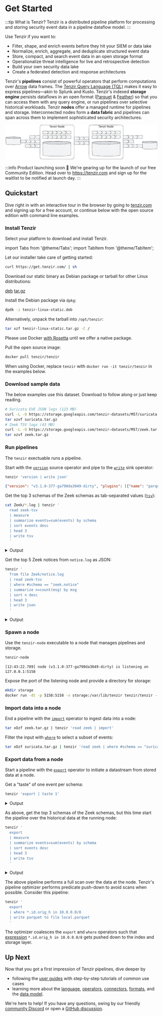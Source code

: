 # Get Started

<!-- Keep in sync with project README at https://github.com/tenzir/tenzir -->

:::tip What is Tenzir?
Tenzir is a distributed pipeline platform for processing and storing security
event data in a pipeline dataflow model.
:::

Use Tenzir if you want to:

- Filter, shape, and enrich events before they hit your SIEM or data lake
- Normalize, enrich, aggregate, and deduplicate structured event data
- Store, compact, and search event data in an open storage format
- Operationalize threat intelligence for live and retrospective detection
- Build your own security data lake
- Create a federated detection and response architectures

Tenzir's **pipelines** consist of powerful operators that perform computations
over [Arrow](https://arrow.apache.org) data frames. The [Tenzir Query Language
(TQL)](language.md) makes it easy to express pipelines—akin to Splunk and Kusto.
Tenzir's indexed **storage engine** persists dataflows in an open format
([Parquet](https://parquet.apache.org/) &
[Feather](https://arrow.apache.org/docs/python/feather.html)) so that you can
access them with any query engine, or run pipelines over selective historical
workloads. Tenzir **nodes** offer a managed runtime for pipelines and storage.
Interconnected nodes form a **data fabric** and pipelines can span across them
to implement sophisticated security architectures.

![Tenzir Building Blocks](/img/architecture-nodes.excalidraw.svg)

:::info Product launching soon 🚀
We're gearing up for the launch of our free Community Edition. Head over to
<https://tenzir.com> and sign up for the waitlist to be notified at launch day.
:::

## Quickstart

Dive right in with an interactive tour in the browser by going to
[tenzir.com](https://tenzir.com) and signing up for a free account, or continue
below with the open source edition with command line examples.

### Install Tenzir

Select your platform to download and install Tenzir.

import Tabs from '@theme/Tabs';
import TabItem from '@theme/TabItem';

<Tabs>
  <TabItem value="universal" label="All Platforms" default>

  Let our installer take care of getting started:

  ```bash
  curl https://get.tenzir.com/ | sh
  ```

  </TabItem>
  <TabItem value="linux" label="Linux">
  
  Download our static binary as Debian package or tarball for other Linux
  distributions:

  <div class="padding--sm">
    <a class="button button--md button--info margin--md" href="https://github.com/tenzir/tenzir/releases/latest/download/tenzir-linux-static.deb">deb</a>
    <a class="button button--md button--primary margin--md" href="https://github.com/tenzir/tenzir/releases/latest/download/tenzir-linux-static.tar.gz">tar.gz</a>
  </div>

  Install the Debian package via `dpkg`:

  ```bash
  dpdk -i tenzir-linux-static.deb
  ```

  Alternatively, unpack the tarball into `/opt/tenzir`:

  ```bash
  tar xzf tenzir-linux-static.tar.gz -C /
  ```
  </TabItem>
  <TabItem value="macos" label="macOS">

  Please use Docker [with
  Rosetta](https://levelup.gitconnected.com/docker-on-apple-silicon-mac-how-to-run-x86-containers-with-rosetta-2-4a679913a0d5)
  until we offer a native package.

  </TabItem>
  <TabItem value="docker" label="Docker">

  Pull the open source image:

  ```bash
  docker pull tenzir/tenzir
  ```

  When using Docker, replace `tenzir` with `docker run -it tenzir/tenzir` in the
  examples below.

  </TabItem>
</Tabs>

### Download sample data

The below examples use this dataset. Download to follow along or just keep
reading.

```bash
# Suricata EVE JSON logs (123 MB)
curl -L -O https://storage.googleapis.com/tenzir-datasets/M57/suricata.tar.gz
tar xzvf suricata.tar.gz
# Zeek TSV logs (43 MB)
curl -L -O https://storage.googleapis.com/tenzir-datasets/M57/zeek.tar.gz
tar xzvf zeek.tar.gz
```

### Run pipelines

The `tenzir` exectuable runs a pipeline.

Start with the [`version`](operators/sources/version.md) source operator and
pipe to the [`write`](operators/sinks/write.md) sink operator:

```bash
tenzir 'version | write json' 
```

```json
{"version": "v3.1.0-377-ga790da3049-dirty", "plugins": [{"name": "parquet", "version": "bundled"}, {"name": "pcap", "version": "bundled"}, {"name": "sigma", "version": "bundled"}, {"name": "web", "version": "bundled"}]}
```

Get the top 3 schemas of the Zeek schemas as tab-separated values
([`tsv`](formats/tsv.md)):

```bash
cat Zeek/*.log | tenzir '
  read zeek-tsv 
  | measure 
  | summarize events=sum(events) by schema 
  | sort events desc 
  | head 3 
  | write tsv
  '
```

<details>
<summary>Output</summary>

```
schema	events
zeek.conn	583838
zeek.ssl	42389
zeek.files	21922
```

</details>

Get the top 5 Zeek notices from `notice.log` as JSON:

```bash
tenzir '
  from file Zeek/notice.log
  | read zeek-tsv 
  | where #schema == "zeek.notice"
  | summarize n=count(msg) by msg
  | sort n desc 
  | head 3 
  | write json
  '
```

<details>
<summary>Output</summary>

```json
{"msg": "SSL certificate validation failed with (certificate has expired)", "n": 2201}
{"msg": "SSL certificate validation failed with (unable to get local issuer certificate)", "n": 1600}
{"msg": "SSL certificate validation failed with (self signed certificate)", "n": 603}
{"msg": "Detected SMB::FILE_WRITE to admin file share '\\\\10.5.26.4\\C$\\WINDOWS\\h48l10jxplwhq9eowyecjmwg0nxwu72zblns1l3v3c6uu6p6069r4c4c5yjwv_e7.exe'", "n": 339}
{"msg": "SSL certificate validation failed with (certificate is not yet valid)", "n": 324}
```

</details>

### Spawn a node

Use the `tenzir-node` executable to a node that manages pipelines and storage.

<Tabs>
  <TabItem value="binary" label="Binary" default>

  ```bash
  tenzir-node
  ```

  ```
  [12:43:22.789] node (v3.1.0-377-ga790da3049-dirty) is listening on 127.0.0.1:5158
  ```

  </TabItem>
  <TabItem value="docker" label="Docker">

  Expose the port of the listening node and provide a directory for storage:

  ```bash
  mkdir storage
  docker run -dt -p 5158:5158 -v storage:/var/lib/tenzir tenzir/tenzir --entry-point=tenzir-node
  ```

  </TabItem>
</Tabs>

### Import data into a node

End a pipeline with the [`import`](operators/sinks/import.md) operator to ingest
data into a node:

```bash
tar xOzf zeek.tar.gz | tenzir 'read zeek | import'
```

Filter the input with [`where`](operators/transformations/where.md) to select a
subset of events:

```bash
tar xOzf suricata.tar.gz | tenzir 'read zeek | where #schema == "suricata.alert" | import'
```

### Export data from a node

Start a pipeline with the [`export`](operators/sources/export.md) operator to
initiate a datastream from stored data at a node.

Get a "taste" of one event per schema:

```bash
tenzir 'export | taste 1'
```

<details>
<summary>Output</summary>

TODO

</details>

As above, get the top 3 schemas of the Zeek schemas, but this time start the
pipeline over the historical data at the running node:

```bash
tenzir '
  export
  | measure 
  | summarize events=sum(events) by schema 
  | sort events desc 
  | head 3 
  | write tsv
  '
```

<details>
<summary>Output</summary>

```
schema	events
zeek.conn	583838
zeek.ssl	42389
zeek.files	21922
```

</details>

The above pipeline performs a full scan over the data at the node. Tenzir's
pipeline optimizer performs predicate push-down to avoid scans when possible.
Consider this pipeline:

```bash
tenzir '
  export
  | where *.id.orig_h in 10.0.0.0/8
  | write parquet to file local.parquet
  '
```

The optimizer coalesces the `export` and `where` operators such that
[expression](language/expressions.md) `*.id.orig_h in 10.0.0.0/8` gets pushed
down to the index and storage layer.

## Up Next

Now that you got a first impression of Tenzir pipelines, dive deeper by

- following the [user guides](user-guides.md) with step-by-step tutorials of
  common use cases
- learning more about the [language](language.md), [operators](operators.md),
  [connectors](connectors.md), [formats](formats.md), and the [data
  model](data-model.md).

We're here to help! If you have any questions, swing by our friendly [community
Discord](/discord) or open a [GitHub
discussion](https://github.com/tenzir/tenzir/discussions).
